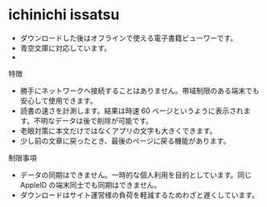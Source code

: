 # ichinichi issatsu

- ダウンロードした後はオフラインで使える電子書籍ビューワーです。
- 青空文庫に対応しています。
- 
特徴
- 勝手にネットワークへ接続することはありません。帯域制限のある端末でも安心して使用できます。
- 読書の速さを計測します。結果は時速 60 ページというように表示されます。不明なデータは後で削除が可能です。
- 老眼対策に本文だけではなくアプリの文字も大きくできます。
- 少し前の文章に戻ったとき、最後のページに戻る機能があります。

制限事項
- データの同期はできません。一時的な個人利用を目的としています。同じ AppleID の端末同士でも同期はできません。
- ダウンロードはサイト運営様の負荷を軽減するためわざと遅くしています。
